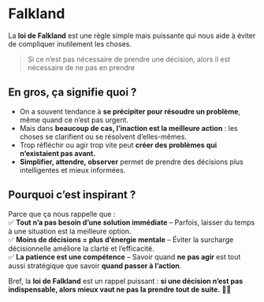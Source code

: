 # Falkland

La **loi de Falkland** est une règle simple mais puissante qui nous aide à éviter de compliquer inutilement les choses.  

> Si ce n’est pas nécessaire de prendre une décision, alors il est nécessaire de ne pas en prendre

## En gros, ça signifie quoi ?

- On a souvent tendance à **se précipiter pour résoudre un problème**, même quand ce n’est pas urgent.  
- Mais dans **beaucoup de cas, l’inaction est la meilleure action** : les choses se clarifient ou se résolvent d’elles-mêmes.  
- Trop réfléchir ou agir trop vite peut **créer des problèmes qui n’existaient pas avant.**  
- **Simplifier, attendre, observer** permet de prendre des décisions plus intelligentes et mieux informées.  

## Pourquoi c’est inspirant ?

Parce que ça nous rappelle que :  
✅ **Tout n’a pas besoin d’une solution immédiate** – Parfois, laisser du temps à une situation est la meilleure option.  
✅ **Moins de décisions = plus d’énergie mentale** – Éviter la surcharge décisionnelle améliore la clarté et l’efficacité.  
✅ **La patience est une compétence** – Savoir quand **ne pas agir** est tout aussi stratégique que savoir **quand passer à l’action**.  

Bref, la **loi de Falkland** est un rappel puissant : **si une décision n’est pas indispensable, alors mieux vaut ne pas la prendre tout de suite.** 🎯🔥
